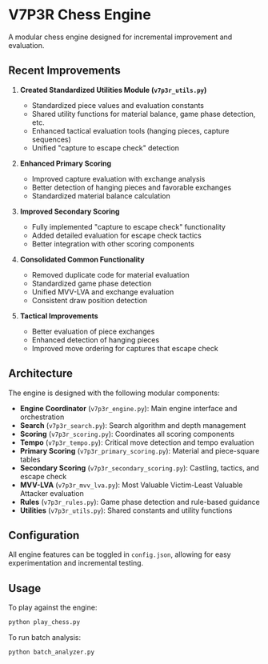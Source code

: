# V7P3R Chess Engine

A modular chess engine designed for incremental improvement and evaluation.

## Recent Improvements

1. **Created Standardized Utilities Module (`v7p3r_utils.py`)**
   - Standardized piece values and evaluation constants
   - Shared utility functions for material balance, game phase detection, etc.
   - Enhanced tactical evaluation tools (hanging pieces, capture sequences)
   - Unified "capture to escape check" detection

2. **Enhanced Primary Scoring**
   - Improved capture evaluation with exchange analysis
   - Better detection of hanging pieces and favorable exchanges
   - Standardized material balance calculation

3. **Improved Secondary Scoring**
   - Fully implemented "capture to escape check" functionality
   - Added detailed evaluation for escape check tactics
   - Better integration with other scoring components

4. **Consolidated Common Functionality**
   - Removed duplicate code for material evaluation
   - Standardized game phase detection
   - Unified MVV-LVA and exchange evaluation
   - Consistent draw position detection

5. **Tactical Improvements**
   - Better evaluation of piece exchanges
   - Enhanced detection of hanging pieces
   - Improved move ordering for captures that escape check

## Architecture

The engine is designed with the following modular components:

- **Engine Coordinator** (`v7p3r_engine.py`): Main engine interface and orchestration
- **Search** (`v7p3r_search.py`): Search algorithm and depth management
- **Scoring** (`v7p3r_scoring.py`): Coordinates all scoring components
- **Tempo** (`v7p3r_tempo.py`): Critical move detection and tempo evaluation
- **Primary Scoring** (`v7p3r_primary_scoring.py`): Material and piece-square tables
- **Secondary Scoring** (`v7p3r_secondary_scoring.py`): Castling, tactics, and escape check
- **MVV-LVA** (`v7p3r_mvv_lva.py`): Most Valuable Victim-Least Valuable Attacker evaluation
- **Rules** (`v7p3r_rules.py`): Game phase detection and rule-based guidance
- **Utilities** (`v7p3r_utils.py`): Shared constants and utility functions

## Configuration

All engine features can be toggled in `config.json`, allowing for easy experimentation and incremental testing.

## Usage

To play against the engine:
```python
python play_chess.py
```

To run batch analysis:
```python
python batch_analyzer.py
```
